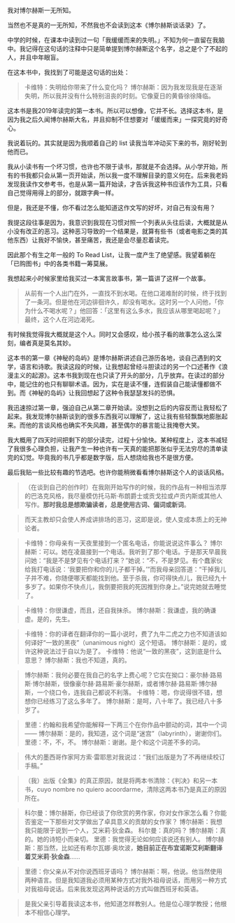 我对博尔赫斯一无所知。

当然也不是真的一无所知，不然我也不会读到这本《博尔赫斯谈话录》了。

中学的时候，在课本中读到过一句「我缓缓而来的失明。」不知为何一直留在我脑中。我记得在这句话的注释中只是简单提到博尔赫斯这个名字，总之是个了不起的人，并且中年眼盲。

在这本书中，我找到了可能是这句话的出处：

> 卡维特：失明给你带来了什么变化吗？
> 博尔赫斯：因为我发现我是在逐渐失明，所以我并没有什么特别沮丧的时刻。它像夏日的黄昏徐徐降临。

这本书是我2019年读完的第一本书。所以可以想像，它并不长。选择这本书，是因为我之后久闻博尔赫斯大名，并且抑制不住想要对「缓缓而来」一探究竟的好奇心。

我说着玩的。其实就是因为我顺着自己的 list 读我当年冲动买下来的书，刚好轮到他而已。

我从小读书有一个坏习惯，也许也不限于读书，那就是不会选择。从小学开始，所有的书我都只会从第一页开始读，所以我一度不理解目录的意义何在。后来我老妈发现我读作文参考书，也是从第一篇开始读，才告诉我这种书应该作为工具，只看自己觉得用得上的部分，就跟字典一样。

但是，我还是不懂，你不看过怎么能知道这作文写的好坏，对自己有没有用？

我提这段往事是因为，我意识到我现在习惯对照一个列表从头往后读，大概就是从小没有改正的恶习。这种恶习导致的一个结果是，就算有些书（或者电影之类的其他东西）让我好不愉快，甚至痛苦，我还是会尽量忍着读完。

因此那个有生之年一般的 To Read List，让我一度产生了绝望感。我望着躺在「已购图书」中的各类书籍一筹莫展。

我想起来小时候家里给我买过一本寓言故事书，第一篇讲了这样一个故事。
> 从前有一个人出门在外，一直找不到水喝。在他口渴难耐的时候，终于找到了一条河。但是他在河边徘徊许久，却没有喝水。这时另一个人问他，「你为什么不喝水呢？」他回答：「这里有这么多水，我应该从哪里喝起呢？」最终，这个人在河边渴死。

有时候我觉得我大概就是这个人。同时又会感叹，给小孩子看的故事怎么这么深刻，编者真是莫名其妙。

这本书的第一章《神秘的岛屿》是博尔赫斯讲述自己游历各地，谈自己遇到的文学，语言和诗歌。我读这段的时候，让我想起曾经斗胆读过的另一个口述著作《浪漫主义的起源》。这本书我到现在也只读了开头的部分，几乎放弃。在读过的部分中，能记住的也只有聊聊术语。因为，实在是读不懂，连假装自己能读懂都做不到。而《神秘的岛屿》让我回想起了这种令我瑟瑟发抖的恐惧。

我迅速掠过第一章，强迫自己从第二章开始读。没想到之后的内容反而让我轻松了起来。我发现博尔赫斯谈到的很多东西我可以理解了，这让我有些轻飘飘地膨胀起来。而他的言谈风格也确实不失风趣，甚至偶尔的暴言能让我掩卷大笑。

我大概用了四天时间把剩下的部分读完，过程十分愉快。某种程度上，这本书减轻了我很多心理负担，让我产生一种也许有一天真的能把那张似乎无法穷尽的清单读完的幻觉。毕竟我的书几乎都是数字版，后人想烧给我也不是很方便。

最后我贴一些比较有趣的节选吧。也许你能稍微看看博尔赫斯这个人的谈话风格。

> （在谈到自己的创作时）在我刚开始写作的时候，我的作品有一种相当浓厚的巴洛克风格，我尽量模仿托马斯·布朗爵士或贡戈拉或卢贡内斯或其他人写作。**那时我总是想欺骗读者，总是使用古词、偏词或新词**。


> 而天主教却只会使人养成讲排场的恶习，这即是说，使人变成本质上的无神论者。


> 卡维特：你母亲有一天夜里接到一个匿名电话，你能说说这件事么？
> 博尔赫斯：可以。她在凌晨接到一个电话。我听到了那个电话。于是那天早晨我问她：“我是不是梦见有个电话打来？”她说：“不，不是梦见。有个蠢家伙给我打电话说：‘我要把你和你的儿子都干掉。’”而我母亲回答道：“干掉我儿子并不难，你随便哪天都能找到他。至于杀我，你可得快点儿，我已经九十多岁了。如果你不快点儿，我倒要把我的死因推到你身上。”说完她就去睡觉了。


> 卡维特：你很谦虚，而且，还自我抹杀。
> 博尔赫斯：我谦虚，我的确谦虚。是的，先生。


> 卡维特：你的译者在翻译你的一篇小说时，费了九牛二虎之力也不知道该如何译好“一致的黑夜”（unanimous night）这个短语。
> 博尔赫斯：是的，或许这种说法过于自以为是了。
> 卡维特：他说“一致的黑夜”，这到底是什么意思？
> 博尔赫斯：我也不知道，真的。


> 博尔赫斯：我何必要在我自己的名字上费心呢？它实在拗口：豪尔赫·路易斯·博尔赫斯，很像豪尔赫·路易斯·豪尔赫斯，或者博尔赫·路易斯·博尔赫斯，一个绕口令，连我自己都说不利落。
> 卡维特：嗯，你说得很不错，想想你已经练习了这么多年了。
> 博尔赫斯：是呵，八十年了。我已经八十多岁了。


> 里德：约翰和我希望你能解释一下两三个在你作品中颤动的词，其中一个词——
> 博尔赫斯：是的，我知道，这个词是“迷宫”（labyrinth），谢谢你们。
> 里德：不，不，不。
> 博尔赫斯：谢谢。是个和这个词差不多的词。


> 伟大的墨西哥作家阿方索·雷耶思对我说过：“我们出版是为了不再继续校订手稿。”


>（我）出版《全集》的真正原因，就是将两本书清除：《判决》和另一本书，cuyo nombre no quiero acoordarme，清除这两本书乃是真正的原因所在。


> 科尔曼：博尔赫斯，你已经谈了你欣赏的男作家，你对女作家怎么看？你能否鉴定一下那些对文学做出了卓具意义的贡献的女作家？
> 博尔赫斯：我想我只能限于说到一个人，艾米莉·狄金森。
> 科尔曼：真的吗？
> 博尔赫斯：真的。她的诗短小而亲切。
> 里德：我觉得无论如何应该说还有别人。
博尔赫斯：那当然，比如还有希尔瓦娜·奥坎波，**她目前正在布宜诺斯艾利斯翻译着艾米莉·狄金森**……


> 里德：你父亲从不对你说西班牙语吗？
> 博尔赫斯：啊，他说。他当然使用两种语言。但是我知道我必须用某种方式对我外祖母说话，而用另一种方式对我祖母说话。后来我发现这两种说话的方式叫做西班牙和英语。


> 是我父亲引导着我读这本书，他知道怎样教别人。他是位心理学教授；他根本不相信心理学。
